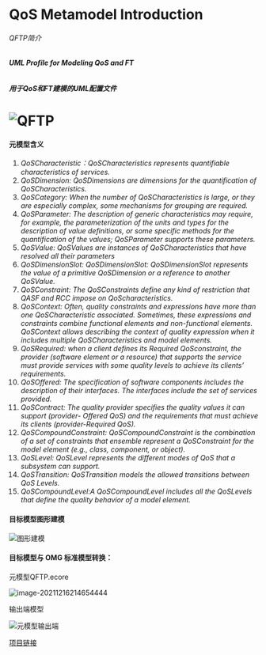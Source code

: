 # **QoS Metamodel Introduction**

###### QFTP简介

###### **UML Profile for Modeling QoS and FT**

###### **用于QoS和FT建模的UML配置文件**

# ![QFTP](./QFTP.jpg)

#### 元模型含义

1. *QoSCharacteristic：QoSCharacteristics represents quantifiable characteristics of services.* 
2. *QoSDimension: QoSDimensions are dimensions for the quantification of QoSCharacteristics.* 
3. *QoSCategory: When the number of QoSCharacteristics is large, or they are especially complex, some mechanisms for grouping are required.* 
4. *QoSParameter: The description of generic characteristics may require, for example, the parameterization of the units and types for the description of value definitions, or some specific methods for the quantification of the values; QoSParameter supports these parameters.*
5. *QoSValue: QoSValues are instances of QoSCharacteristics that have resolved all their parameters* 
6. *QoSDimensionSlot: QoSDimensionSlot: QoSDimensionSlot represents the value of a primitive QoSDimension or a reference to another QoSValue.* 
7. *QoSConstraint: The QoSConstraints define any kind of restriction that QASF and RCC impose on QoScharacteristics.*
8. *QoSContext: Often, quality constraints and expressions have more than one QoSCharacteristic associated. Sometimes, these expressions and constraints combine functional elements and non-functional elements. QoSContext allows describing the context of quality expression when it includes multiple QoSCharacteristics and model elements.* 
9. *QoSRequired: when a client defines its Required QoSconstraint, the provider (software element or a resource) that supports the service must provide services with some quality levels to achieve its clients’ requirements.* 
10. *QoSOffered: The specification of software components includes the description of their interfaces. The interfaces include the set of services provided.* 
11. *QoSContract: The quality provider specifies the quality values it can support (provider- Offered QoS) and the requirements that must achieve its clients (provider-Required QoS).* 
12. *QoSCompoundConstraint: QoSCompoundConstraint is the combination of a set of constraints that ensemble represent a QoSConstraint for the model element (e.g., class, component, or object).*
13. *QoSLevel: QoSLevel represents the different modes of QoS that a subsystem can support.* 
14. *QoSTransition: QoSTransition models the allowed transitions between QoS Levels.* 
15. *QoSCompoundLevel:A QoSCompoundLevel includes all the QoSLevels that define the quality behavior of a model element.* 

#### 目标模型图形建模



![图形建模](./图形建模.jpg)

#### 目标模型与 OMG 标准模型转换：

元模型QFTP.ecore

![image-20211216214654444](C:\Users\lenovo\AppData\Roaming\Typora\typora-user-images\image-20211216214654444.png)

输出端模型

![元模型输出端](E:\迅雷云盘\ParkShare-master\ParkShare-master\第4次作业\SY2121115_汪昊\photo\元模型输出端.png)



[项目链接](https://github.com/hzy1721/ParkShare.git)



